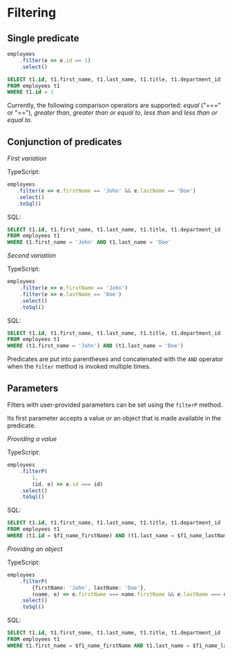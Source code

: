 # Filtering

## Single predicate

```typescript
employees
    .filter(e => e.id == 1)
    .select()
```

```sql
SELECT t1.id, t1.first_name, t1.last_name, t1.title, t1.department_id
FROM employees t1
WHERE t1.id = 1
```

Currently, the following comparison operators are supported: *equal* ("===" or "=="), *greater than*, *greater than or equal to*, *less than* and *less than or equal to*.

## Conjunction of predicates

*First variation*

TypeScript:
```typescript
employees
   .filter(e => e.firstName == 'John' && e.lastName == 'Doe')
   .select()
   .toSql()
```

SQL:
```sql
SELECT t1.id, t1.first_name, t1.last_name, t1.title, t1.department_id
FROM employees t1
WHERE t1.first_name = 'John' AND t1.last_name = 'Doe'
```

*Second variation*

TypeScript:
```typescript
employees
    .filter(e => e.firstName == 'John')
    .filter(e => e.lastName == 'Doe')
    .select()
    .toSql()
````

SQL:
```sql
SELECT t1.id, t1.first_name, t1.last_name, t1.title, t1.department_id
FROM employees t1
WHERE (t1.first_name = 'John') AND (t1.last_name = 'Doe')
```

Predicates are put into parentheses and concatenated with the `AND` operator when the `filter` method is invoked multiple times.

## Parameters

Filters with user-provided parameters can be set using the `filterP` method.

Its first parameter accepts a value or an object that is made available in the predicate.

*Providing a value*

TypeScript:
```typescript
employees
    .filterP(
        1,
        (id, e) => e.id === id)
    .select()
    .toSql()
````

SQL:
```sql
SELECT t1.id, t1.first_name, t1.last_name, t1.title, t1.department_id
FROM employees t1
WHERE (t1.id = $f1_name_firstName) AND (t1.last_name = $f1_name_lastName)
```

*Providing an object*

TypeScript:
```typescript
employees
    .filterP(
        {firstName: 'John', lastName: 'Doe'},
        (name, e) => e.firstName === name.firstName && e.lastName === name.lastName)
    .select()
    .toSql()
````

SQL:
```sql
SELECT t1.id, t1.first_name, t1.last_name, t1.title, t1.department_id
FROM employees t1
WHERE t1.first_name = $f1_name_firstName AND t1.last_name = $f1_name_lastName
```
